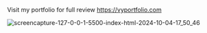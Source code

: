 Visit my portfolio for full review https://vyportfolio.com

![screencapture-127-0-0-1-5500-index-html-2024-10-04-17_50_46](https://github.com/user-attachments/assets/db287631-43b8-45c0-a1af-a8d53d1fb757)
